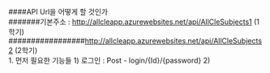 ####API Url을 어떻게 할 것인가 <br>
#######기본주소 : http://allcleapp.azurewebsites.net/api/AllCleSubjects1 (1학기)  <br>
#################http://allcleapp.azurewebsites.net/api/AllCleSubjects2 (2학기)  <br>
    1. 먼저 필요한 기능들
      1) 로그인 : Post - login/{Id}/{password}
      2) 

